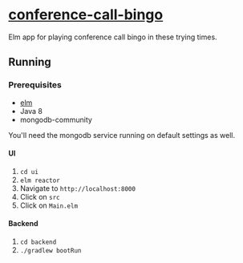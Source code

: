 # [conference-call-bingo](https://bingo.apps.pd01.useast.cf.ford.com/)

Elm app for playing conference call bingo in these trying times.

## Running
### Prerequisites
 - [elm](https://elm-lang.org)
 - Java 8
 - mongodb-community
 
 You'll need the mongodb service running on default settings as well.
 
#### UI
 1. `cd ui`
 1. `elm reactor`
 1. Navigate to `http://localhost:8000`
 1. Click on `src`
 1. Click on `Main.elm`
#### Backend
 1. `cd backend`
 1. `./gradlew bootRun`
